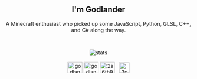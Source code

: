 
<h2 align="center">I'm Godlander</h2>

<p align="center">
A Minecraft enthusiast who picked up some JavaScript, Python, GLSL, C++, and C# along the way.
</p>

<br/>
<p align="center">
  <img align="center" src="https://github.com/PencilNavigator/readme-stats-URL/api/top-langs/?username=Godlander&theme=dark" alt="stats"/>
  <br/><br/>
  <a href="https://twitter.com/godlanderp" target="blank"><img align="center" src="https://raw.githubusercontent.com/rahuldkjain/github-profile-readme-generator/master/src/images/icons/Social/twitter.svg" alt="godlanderp" height="30" width="40" /></a>
  <a href="https://www.youtube.com/c/godlander" target="blank"><img align="center" src="https://raw.githubusercontent.com/rahuldkjain/github-profile-readme-generator/master/src/images/icons/Social/youtube.svg" alt="godlander" height="30" width="40" /></a>
  <a href="https://discord.gg/2s6th9SvZd" target="blank"><img align="center" src="https://raw.githubusercontent.com/rahuldkjain/github-profile-readme-generator/master/src/images/icons/Social/discord.svg" alt="2s6th9SvZd" height="30" width="40" /></a>
  &nbsp;
  <a href="https://ko-fi.com/godlander" target="blank"><img align="center" src="https://uploads-ssl.webflow.com/5c14e387dab576fe667689cf/5ca5bf1dff3c03fbf7cc9b3c_Kofi_logo_RGB_rounded-p-500.png" alt="2s6th9SvZd" height="28" width="28" /></a>
  
</p>
